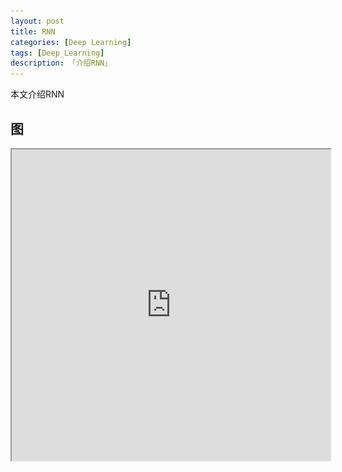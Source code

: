 ```yaml
---
layout: post  
title: RNN  
categories: [Deep Learning]  
tags: [Deep_Learning]  
description: 「介绍RNN」   
---
```


本文介绍RNN

## 图

<iframe height=498 width=510 src="https://raw.githubusercontent.com/xiangrongzeng/xiangrongzeng.github.io/master/_posts/graph/run-rnn.mp4"</iframe>
<embed src="https://raw.githubusercontent.com/xiangrongzeng/xiangrongzeng.github.io/master/_posts/graph/run-rnn.mp4" allowFullScreen="true" quality="high" width="480" height="400" align="middle" allowScriptAccess="always" type="application/x-shockwave-flash"></embed>


<center>
	<p><img src="https://raw.githubusercontent.com/xiangrongzeng/xiangrongzeng.github.io/master/_posts/graph/rnn.jpg" align="center"></p>
</center>

<center>
	<p><img src="https://raw.githubusercontent.com/xiangrongzeng/xiangrongzeng.github.io/master/_posts/graph/sequence_vector.jpg" align="center"></p>
</center>